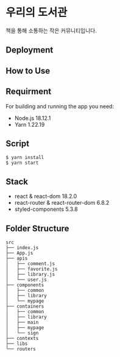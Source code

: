 # 우리의 도서관

책을 통해 소통하는 작은 커뮤니티입니다.

## Deployment

## How to Use

## Requirment

For building and running the app you need:

- Node.js 18.12.1
- Yarn 1.22.19

## Script

```
$ yarn install
$ yarn start
```

## Stack

- react & react-dom 18.2.0
- react-router & react-router-dom 6.8.2
- styled-components 5.3.8

## Folder Structure

```
src
├── index.js
├── App.js
├── apis
│   ├── comment.js
│   ├── favorite.js
│   ├── library.js
│   └── user.js
├── components
│   ├── common
│   ├── library
│   └── mypage
├── containers
│   ├── common
│   ├── library
│   ├── main
│   ├── mypage
│   └── sign
├── contexts
├── libs
└── routers
```
